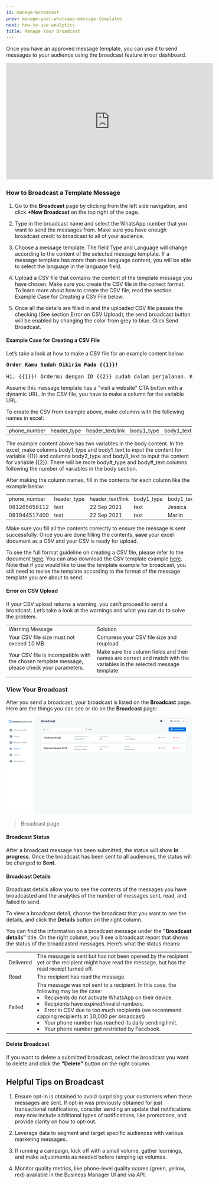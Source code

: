 ```yaml
---
id: manage-broadcast
prev: manage-your-whatsapp-message-templates
next: how-to-use-analytics
title: Manage Your Broadcast
---
```


Once you have an approved message template, you can use it to send messages to your audience using the broadcast feature in our dashboard. 

<iframe width="560" height="315" src="https://www.youtube.com/embed/smbHZW5qsIk" title="YouTube video player" frameborder="0" allow="accelerometer; autoplay; clipboard-write; encrypted-media; gyroscope; picture-in-picture" allowfullscreen></iframe>

### How to Broadcast a Template Message

1. Go to the **Broadcast** page by clicking from the left side navigation, and click **+New Broadcast** on the top right of the page. 

2. Type in the broadcast name and select the WhatsApp number that you want to send the messages from. Make sure you have enough broadcast credit to broadcast to all of your audience.

3. Choose a message template. The field Type and Language will change according to the content of the selected message template. If a message template has more than one language content, you will be able to select the language in the language field.

4. Upload a CSV file that contains the content of the template message you have chosen. Make sure you create the CSV file in the correct format. To learn more about how to create the CSV file, read the section Example Case for Creating a CSV File below.

5. Once all the details are filled in and the uploaded CSV file passes the checking (See section Error on CSV Upload), the send broadcast button will be enabled by changing the color from grey to blue. Click Send Broadcast. 

#### Example Case for Creating a CSV File

Let’s take a look at how to make a CSV file for an example content below:

<pre>
<b>Order Kamu Sudah Dikirim Pada {{1}}!</b>

Hi, {{1}}! Ordermu dengan ID {{2}} sudah dalam perjalanan. Klik di bawah ini untuk tracking orderanmu atau hubungi kami jika ada pertanyaan atau kendala. 
</pre>

Assume this message template has a "visit a website" CTA button with a dynamic URL. In the CSV file, you have to make a column for the variable URL.

To create the CSV from example above, make columns with the following names in excel:

<table>
  <tr>
    <td>phone_number</td>
    <td>header_type</td>
    <td>header_text/link</td>
    <td>body1_type</td>
    <td>body1_text</td>
    <td>body2_type</td>
    <td>body2_text</td>
    <td>cta_website_variable</td>
  </tr>
</table>

The example content above has two variables in the body content. In the excel, make columns body1_type and body1_text to input the content for variable {{1}} and columns body2_type and body3_text to input the content for variable {{2}}. There will be more body#_type and body#_text columns following the number of variables in the body section.

After making the column names, fill in the contents for each column like the example below:

<table>
  <tr>
    <td>phone_number</td>
    <td>header_type</td>
    <td>header_text/link</td>
    <td>body1_type</td>
    <td>body1_text</td>
    <td>body2_type</td>
    <td>body2_text</td>
    <td>cta_website_variable</td>
  </tr>
  <tr>
    <td>081265658112</td>
    <td>text</td>
    <td>22 Sep 2021</td>
    <td>text</td>
    <td>Jessica</td>
    <td>text</td>
    <td>00289</td>
    <td>704628471649372</td>
  </tr>
  <tr>
    <td>081944517400</td>
    <td>text</td>
    <td>22 Sep 2021</td>
    <td>text</td>
    <td>Marlin</td>
    <td>text</td>
    <td>00300</td>
    <td>174392047645389</td>
  </tr>
</table>


  

Make sure you fill all the contents correctly to ensure the message is sent successfully. Once you are done filling the contents, **save** your excel document as a CSV and your CSV is ready for upload.

To see the full format guideline on creating a CSV file, please refer to the document [here](https://see-spaces.sgp1.digitaloceanspaces.com/business-dashboard/How%20to%20upload%20broadcast%20template%20message.pdf). You can also download the CSV template example [here](https://docs.google.com/spreadsheets/u/0/d/19MhdnZLytmh4iB5J-EVWYLhRrq6WcAYqkoe0jcOW3IU/edit). Note that if you would like to use the template example for broadcast, you still need to revise the template according to the format of the message template you are about to send.

#### Error on CSV Upload  

If your CSV upload returns a warning, you can’t proceed to send a broadcast. Let’s take a look at the warnings and what you can do to solve the problem. 

<table>
  <tr>
    <td>Warning Message</td>
    <td>Solution</td>
  </tr>
  <tr>
    <td>Your CSV file size must not exceed 10 MB</td>
    <td>Compress your CSV file size and reupload </td>
  </tr>
  <tr>
    <td>Your CSV file is incompatible with the chosen template message, please check your parameters. </td>
    <td>Make sure the column fields and their names are correct and match with the variables in the selected message template</td>
  </tr>
  <tr>
    <td></td>
    <td></td>
  </tr>
</table>


### View Your Broadcast

After you send a broadcast, your broadcast is listed on the **Broadcast** page. Here are the things you can see or do on the **Broadcast** page:

![Broadcast](./images/image-broadcast.png)

> Broadcast page

#### Broadcast Status

After a broadcast message has been submitted, the status will show **In progress**. Once the broadcast has been sent to all audiences, the status will be changed to **Sent**.

#### Broadcast Details

Broadcast details allow you to see the contents of the messages you have broadcasted and the analytics of the number of messages sent, read, and failed to send.  

To view a broadcast detail, choose the broadcast that you want to see the details, and click the **Details** button on the right column.

You can find the information on a broadcast message under the **"Broadcast details"** title. On the right column, you’ll see a broadcast report that shows the status of the broadcasted messages. Here’s what the status means:

<table>
  <tr>
    <td>Delivered</td>
    <td>The message is sent but has not been opened by the recipient yet or the recipient might have read the message, but has the read receipt turned off.   </td>
  </tr>
  <tr>
    <td>Read</td>
    <td>The recipient has read the message.</td>
  </tr>
  <tr>
    <td>Failed</td>
    <td>The message was not sent to a recipient. In this case, the following may be the case:
      <li>Recipients do not activate WhatsApp on their device.</li>
      <li>Recipients have expired/invalid numbers.</li>
      <li>Error in CSV due to too much recipients (we recommend capping recipients at 10,000 per broadcast)</li>
      <li>Your phone number has reached its daily sending limit.</li>
      <li>Your phone number got restricted by Facebook.</li>
    </td>
  </tr>
</table>


#### Delete Broadcast

If you want to delete a submitted broadcast, select the broadcast you want to delete and click the **"Delete"** button on the right column.

## Helpful Tips on Broadcast

1. Ensure opt-in is obtained to avoid surprising your customers when these messages are sent. If opt-in was previously obtained for just transactional notifications, consider sending an update that notifications may now include additional types of notifications, like promotions, and provide clarity on how to opt-out.

2. Leverage data to segment and target specific audiences with various marketing messages.

3. If running a campaign, kick off with a small volume, gather learnings, and make adjustments as needed before ramping up volumes.

4. Monitor quality metrics, like phone-level quality scores (green, yellow, red) available in the Business Manager UI and via API.
